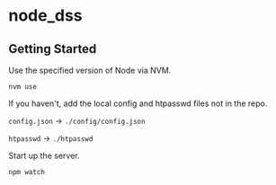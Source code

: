 # node_dss

## Getting Started

Use the specified version of Node via NVM.

`nvm use`

If you haven't, add the local config and htpasswd files not in the repo.

`config.json` -> `./config/config.json`

`htpasswd` -> `./htpasswd`

Start up the server.

`npm watch`
